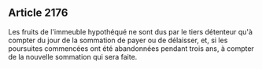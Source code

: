Article 2176
----
Les fruits de l'immeuble hypothéqué ne sont dus par le tiers détenteur qu'à
compter du jour de la sommation de payer ou de délaisser, et, si les poursuites
commencées ont été abandonnées pendant trois ans, à compter de la nouvelle
sommation qui sera faite.
